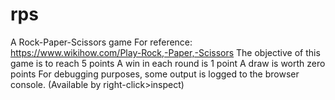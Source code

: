 # rps
A Rock-Paper-Scissors game
For reference: https://www.wikihow.com/Play-Rock,-Paper,-Scissors
The objective of this game is to reach 5 points 
A win in each round is 1 point
A draw is worth zero points
For debugging purposes, some output is logged to the browser console. (Available by right-click>inspect)